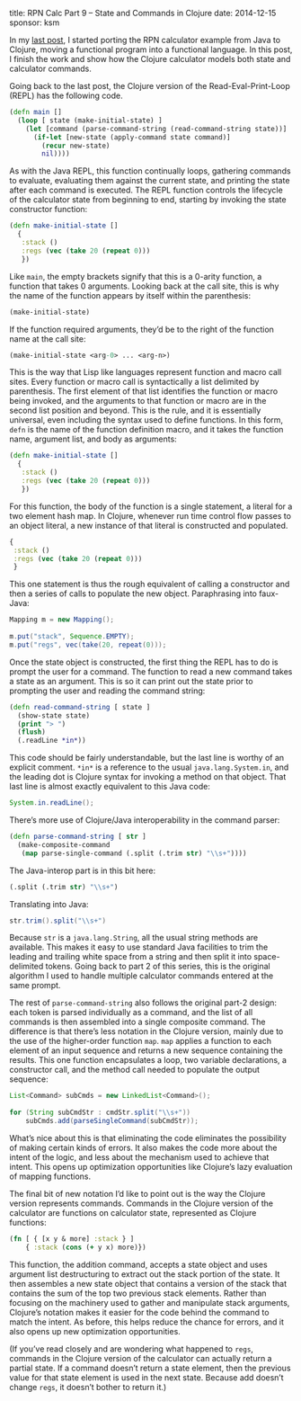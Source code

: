 title: RPN Calc Part 9 – State and Commands in Clojure
date: 2014-12-15
sponsor: ksm

In my [last post](/ksm/rpncalc_08), I started porting the RPN
calculator example from Java to Clojure, moving a functional program
into a functional language. In this post, I finish the work and show
how the Clojure calculator models both state and calculator commands.

Going back to the last post, the Clojure version of the
Read-Eval-Print-Loop (REPL) has the following code.

```clojure
(defn main []
  (loop [ state (make-initial-state) ]
    (let [command (parse-command-string (read-command-string state))]
      (if-let [new-state (apply-command state command)]
        (recur new-state)
        nil))))
```

As with the Java REPL, this function continually loops, gathering
commands to evaluate, evaluating them against the current state, and
printing the state after each command is executed. The REPL function
controls the lifecycle of the calculator state from beginning to end,
starting by invoking the state constructor function:

```clojure
(defn make-initial-state []
  {
   :stack ()
   :regs (vec (take 20 (repeat 0)))
   })
```

Like `main`, the empty brackets signify that this is a 0-arity function,
a function that takes 0 arguments. Looking back at the call site, this
is why the name of the function appears by itself within the
parenthesis:

```clojure
(make-initial-state)
```

If the function required arguments, they’d be to the right of the
function name at the call site:

```clojure
(make-initial-state <arg-0> ... <arg-n>)
```

This is the way that Lisp like languages represent function and macro
call sites. Every function or macro call is syntactically a list
delimited by parenthesis. The first element of that list identifies
the function or macro being invoked, and the arguments to that
function or macro are in the second list position and beyond. This is
the rule, and it is essentially universal, even including the syntax
used to define functions. In this form, `defn` is the name of the
function definition macro, and it takes the function name, argument
list, and body as arguments:

```clojure
(defn make-initial-state []
  {
   :stack ()
   :regs (vec (take 20 (repeat 0)))
   })
```

For this function, the body of the function is a single statement, a
literal for a two element hash map. In Clojure, whenever run time
control flow passes to an object literal, a new instance of that
literal is constructed and populated.

```clojure
{
 :stack ()
 :regs (vec (take 20 (repeat 0)))
 }
 ```
 
This one statement is thus the rough equivalent of calling a
constructor and then a series of calls to populate the new
object. Paraphrasing into faux-Java:

```java
Mapping m = new Mapping();
 
m.put("stack", Sequence.EMPTY);
m.put("regs", vec(take(20, repeat(0)));
```

Once the state object is constructed, the first thing the REPL has to
do is prompt the user for a command. The function to read a new
command takes a state as an argument. This is so it can print out the
state prior to prompting the user and reading the command string:

```clojure
(defn read-command-string [ state ]
  (show-state state)
  (print "> ")
  (flush)
  (.readLine *in*))
```

This code should be fairly understandable, but the last line is worthy
of an explicit comment. `*in*` is a reference to the usual
`java.lang.System.in`, and the leading dot is Clojure syntax for
invoking a method on that object. That last line is almost exactly
equivalent to this Java code:

```java
System.in.readLine();
```

There’s more use of Clojure/Java interoperability in the command parser:

```clojure
(defn parse-command-string [ str ]
  (make-composite-command
   (map parse-single-command (.split (.trim str) "\\s+"))))
```

The Java-interop part is in this bit here:

```clojure
(.split (.trim str) "\\s+")
```

Translating into Java:

```java
str.trim().split("\\s+")
```

Because `str` is a `java.lang.String`, all the usual string methods are
available. This makes it easy to use standard Java facilities to trim
the leading and trailing white space from a string and then split it
into space-delimited tokens. Going back to part 2 of this series, this
is the original algorithm I used to handle multiple calculator
commands entered at the same prompt.

The rest of `parse-command-string` also follows the original part-2
design: each token is parsed individually as a command, and the list
of all commands is then assembled into a single composite command. The
difference is that there’s less notation in the Clojure version,
mainly due to the use of the higher-order function `map`. `map` applies a
function to each element of an input sequence and returns a new
sequence containing the results. This one function encapsulates a
loop, two variable declarations, a constructor call, and the method
call needed to populate the output sequence:

```java
List<Command> subCmds = new LinkedList<Command>();
  
for (String subCmdStr : cmdStr.split("\\s+"))
    subCmds.add(parseSingleCommand(subCmdStr));
```

What’s nice about this is that eliminating the code eliminates the
possibility of making certain kinds of errors. It also makes the code
more about the intent of the logic, and less about the mechanism used
to achieve that intent. This opens up optimization opportunities like
Clojure’s lazy evaluation of mapping functions.

The final bit of new notation I’d like to point out is the way the
Clojure version represents commands. Commands in the Clojure version
of the calculator are functions on calculator state, represented as
Clojure functions:

```clojure
(fn [ { [x y & more] :stack } ]
    { :stack (cons (+ y x) more)})
```

This function, the addition command, accepts a state object and uses
argument list destructuring to extract out the stack portion of the
state. It then assembles a new state object that contains a version of
the stack that contains the sum of the top two previous stack
elements. Rather than focusing on the machinery used to gather and
manipulate stack arguments, Clojure’s notation makes it easier for the
code behind the command to match the intent. As before, this helps
reduce the chance for errors, and it also opens up new optimization
opportunities.

(If you’ve read closely and are wondering what happened to `regs`,
commands in the Clojure version of the calculator can actually return
a partial state. If a command doesn’t return a state element, then the
previous value for that state element is used in the next
state. Because add doesn’t change `regs`, it doesn’t bother to return
it.)


